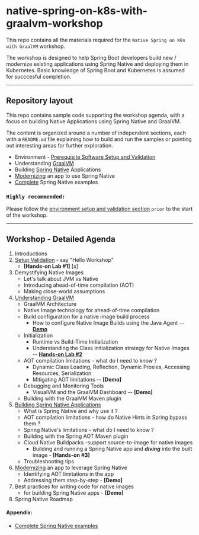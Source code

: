 # native-spring-on-k8s-with-graalvm-workshop

This repo contains all the materials required for the `Native Spring on K8s with GraalVM` workshop.

The workshop is designed to help Spring Boot developers build new / modernize existing applications using Spring Native and deploying them in Kubernetes. Basic knowledge of Spring Boot and Kubernetes is assumed for succcesful completion.

---------
## Repository layout

This repo contains sample code supporting the workshop agenda, with a focus on building Native Applications using Spring Native and GraalVM.

The content is organized around a number of independent sections, each with a `README.md` file explaining how to build and run the samples or pointing out interesting areas for further exploration.
* Environment - [Prerequisite Software Setup and Validation](setup/README.md) 
* Understanding [GraalVM](graalvm/README.md)
* Building [Spring Native](spring-native/README.md) Applications
* [Modernizing](modernize/README.md) an app to use Spring Native
* [Complete](complete/README.md) Spring Native examples

### `Highly recommended:`
Please follow the [environment setup and validation section](setup/README.md) `prior` to the start of the workshop.

---------
## Workshop - Detailed Agenda

1. Introductions
2. [Setup Validation](setup/README.md) - say "Hello Workshop" 
    * **[Hands-on Lab #1]** [x]
3. Demystifying Native Images
    * Let's talk about JVM vs Native
    * Introducing ahead-of-time compilation (AOT)
    * Making close-world assumptions
4. [Understanding GraalVM](graalvm/README.md)
    * GraalVM Architecture
    * Native Image technology for ahead-of-time compilation
    * Build configuration for a native image build process
        * How to configure Native Image Builds using the Java Agent -- **[Demo](graalvm/README.md#Demo)** 
    * Initialization
        * Runtime vs Build-Time Initialization
        * Understanding the Class initialization strategy for Native Images -- **[Hands-on Lab #2](graalvm/README.md#Lab)** 
    * AOT compilation limitations - what do I need to know ?
        * Dynamic Class Loading, Reflection, Dynamic Proxies, Accessing Resources, Serialization
        * Mitigating AOT limitations -- **[Demo]** 
    * Debugging and Monitoring Tools
        * VisualVM and the GraalVM Dashboard -- **[Demo]** 
    * Building with the GraalVM Maven plugin
5. [Building Spring Native Applications](spring-native/README.md)
    * What is Spring Native and why use it ?
    * AOT compilation limitations - how do Native Hints in Spring bypass them ?
    * Spring Native's limitations - what do I need to know ?
    * Building with the Spring AOT Maven plugin 
    * Cloud Native Buildpacks -support source-to-image for native images 
        * Building and running a Spring Native app and **_diving_** into the built image - **[Hands-on #3]**
    * Troubleshooting tips
6. [Modernizing](modernize/README.md) an app to leverage Spring Native
    * Identifying AOT limitations in the app
    * Addressing them step-by-step - **[Demo]**
7. Best practices for writing code for native images   
   * for building Spring Native apps - **[Demo]**
8. Spring Native Roadmap

#### Appendix:
   * [Complete Spring Native examples](complete/README.md)

